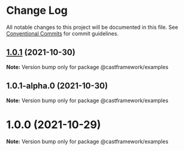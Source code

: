 # Change Log

All notable changes to this project will be documented in this file.
See [Conventional Commits](https://conventionalcommits.org) for commit guidelines.

## [1.0.1](https://github.com/castframework/cast/compare/v1.0.1-alpha.0...v1.0.1) (2021-10-30)

**Note:** Version bump only for package @castframework/examples





## 1.0.1-alpha.0 (2021-10-30)

**Note:** Version bump only for package @castframework/examples





# 1.0.0 (2021-10-29)

**Note:** Version bump only for package @castframework/examples
